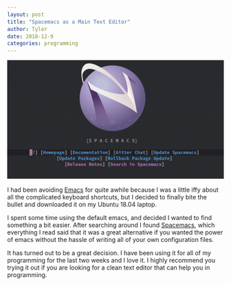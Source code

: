```yaml
---
layout: post
title: "Spacemacs as a Main Text Editor"
author: Tyler
date: 2018-12-9
categories: programming
---
```


![spacemacs screenshot](/assets/Spacemacs-screenshot-768x421.png)

I had been avoiding [Emacs](https://www.gnu.org/software/emacs/) for quite awhile because I was a little iffy about all the complicated keyboard shortcuts, but I decided to finally bite the bullet and downloaded it on my Ubuntu 18.04 laptop.

I spent some time using the default emacs, and decided I wanted to find something a bit easier. After searching around I found [Spacemacs](https://www.spacemacs.org/), which everything I read said that it was a great alternative if you wanted the power of emacs without the hassle of writing all of your own configuration files. 

It has turned out to be a great decision. I have been using it for all of my programming for the last two weeks and I love it. I highly recommend you trying it out if you are looking for a clean text editor that can help you in programming. 
